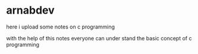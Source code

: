# arnabdev
here i upload some notes on c programming

with the help of this notes everyone can under stand the basic concept of c programming


